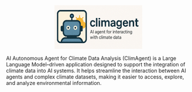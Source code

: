 <p align="center">
  <img src="https://github.com/JGrassi97/climagent/blob/main/img/logo_chatgpt.png?raw=true" width="240" height="120">
</p>

AI Autonomous Agent for Climate Data Analysis (ClimAgent) is a Large Language Model–driven application designed to support the integration of climate data into AI systems.
It helps streamline the interaction between AI agents and complex climate datasets, making it easier to access, explore, and analyze environmental information.
